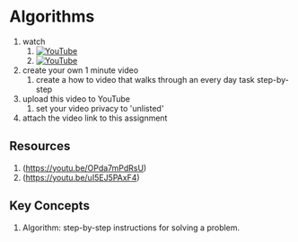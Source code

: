 # Algorithms


1. watch 
	1. [![YouTube](https://i.ytimg.com/vi/kkcLiKRw_9s/default.jpg)](https://www.youtube.com/watch?v=kkcLiKRw_9s)
	1. [![YouTube](https://i.ytimg.com/vi/gldQFRWUs3Q/default.jpg)](https://www.youtube.com/watch?v=gldQFRWUs3Q)
2. create your own 1 minute video 
	1. create a how to video that walks through an every day task step-by-step
3. upload this video to YouTube 
	1. set your video privacy to 'unlisted'
4. attach the video link to this assignment

## Resources
1. (https://youtu.be/OPda7mPdRsU)
2. (https://youtu.be/uI5EJ5PAxF4)

## Key Concepts
1. Algorithm: step-by-step instructions for solving a problem.
